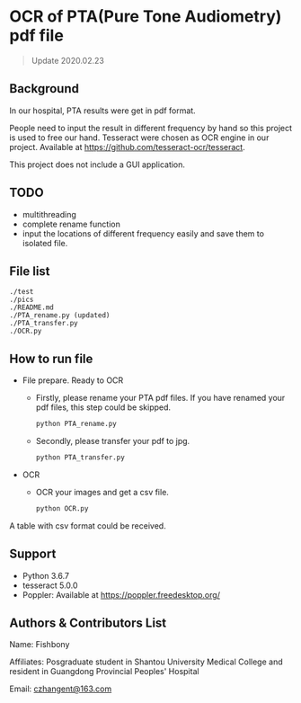 # OCR of PTA(Pure Tone Audiometry) pdf file

> Update  2020.02.23

## Background

In our hospital, PTA results were get in pdf format.

People need to input the result in different frequency by hand so this project is used to free our hand. Tesseract were chosen as OCR engine in our project. Available at https://github.com/tesseract-ocr/tesseract. 

This project does not include a GUI application.

## TODO

* multithreading
* complete rename function
* input the locations of different frequency easily and save them to isolated file.

## File list

```
./test
./pics
./README.md
./PTA_rename.py (updated)
./PTA_transfer.py
./OCR.py
```

## How to run file

* File prepare. Ready to OCR

  * Firstly, please rename your PTA pdf files. If you have renamed your pdf files, this step could be skipped.

    ```cmd
    python PTA_rename.py
    ```

    

  * Secondly, please transfer your pdf to jpg. 

    ```cmd
    python PTA_transfer.py
    ```

    

* OCR

  * OCR your images and get a csv file.

    ```cmd
    python OCR.py
    ```

A table with csv format could be received.

## Support

* Python 3.6.7
* tesseract 5.0.0
* Poppler: Available at https://poppler.freedesktop.org/ 

## Authors & Contributors List

Name: Fishbony

Affiliates: Posgraduate student in Shantou University Medical College and resident in Guangdong Provincial Peoples' Hospital

Email: czhangent@163.com